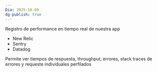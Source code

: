 ```yaml
---
Dia: 2025-10-09
dg-publish: true
---
```

Registro de performance en tiempo real de nuestra app

- New Relic
- Sentry
- Datadog


Permite ver tiempos de respuesta, throughput, errores, stack traces de errores y requeste individuales perfilados